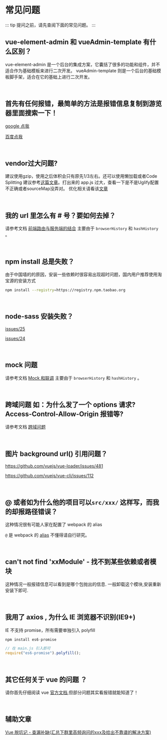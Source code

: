 # 常见问题
<script>
window.location='https://vuepress.vuejs.org/zh/guide/using-vue.html'
</script>

::: tip
提问之前，请先查阅下面的常见问题。
:::

## vue-element-admin 和 vueAdmin-template 有什么区别？

vue-element-admin 是一个后台的集成方案，它囊括了很多的功能和组件，并不适合作为基础模板来进行二次开发。
vueAdmin-template 则是一个后台的基础模板脚手架，适合在它的基础上进行二次开发。

<br/>

## 首先有任何报错，最简单的方法是报错信息复制到游览器里面搜索一下！
[google 点我](http://lmgtfy.com/?q=%E6%90%9C%E4%B8%80%E6%90%9C)

[百度点我](http://www.baidu-x.com/?q=%E6%90%9C%E4%B8%80%E6%90%9C)

<br/>

## vendor过大问题?
建议使用gzip，使用之后体积会只有原先1/3左右。还可以使用懒加载或者Code Splitting 建议参考[这篇文章](https://zhuanlan.zhihu.com/p/26710831)。打出来的 app.js 过大，查看一下是不是Uglify配置不正确或者sourceMap没弄对。
优化相关请看该[文章](https://zhuanlan.zhihu.com/p/27710902)

<br/>

## 我的 url 里怎么有 # 号？要如何去掉？
请参考文档 [前端路由与服务端的结合](deploy.md?id=前端路由与服务端的结合) 主要由于 `browserHistory` 和 `hashHistory` 。

<br/>

## npm install 总是失败？
由于中国墙的的原因，安装一些依赖时很容易出现超时问题，国内用户推荐使用淘宝源的安装方式
```bash
npm install --registry=https://registry.npm.taobao.org
```

<br/>

## node-sass 安装失败？
[issues/25](https://github.com/PanJiaChen/vue-element-admin/issues/25)

[issues/24](https://github.com/PanJiaChen/vue-element-admin/issues/24)

<br/>

## mock 问题
请参考文档 [Mock 和联调](mock-api) 主要由于 `browserHistory` 和 `hashHistory` 。

<br/>

## 跨域问题 如：为什么发了一个 options  请求? Access-Control-Allow-Origin 报错等?
请参考文档 [跨域问题](cors.md)

<br/>

## 图片 background url() 引用问题？
https://github.com/vuejs/vue-loader/issues/481

https://github.com/vuejs/vue-cli/issues/112

<br/>

##  @ 或者如为什么他的项目可以`src/xxx/` 这样写，而我的却报路径错误？
这种情况很有可能人家在配置了 webpack 的 alias

`@` 是 webpack 的 [alias](https://webpack.js.org/configuration/resolve/#resolve-alias) 不懂得请自行研究。

<br/>

## can't not find 'xxModule' - 找不到某些依赖或者模块
这种情况一般报错信息可以看到是哪个包抛出的信息.
一般卸载这个模块,安装重新安装下即可.

<br/>

## 我用了 axios , 为什么 IE 浏览器不识别(IE9+)
 IE 不支持 promise，所有需要单独引入 polyfill

 ```js
 npm install es6-promise

 // 在 main.js 引入即可
require("es6-promise").polyfill();
 ```

<br/>

 ## 其它任何关于 vue 的问题 ？
 请你首先仔细阅读 vue [官方文档](https://cn.vuejs.org/index.html),但部分问题其实看报错就能知道了！

<br/>

## 辅助文章
[Vue 脱坑记 - 查漏补缺(汇总下群里高频询问的xxx及给出不靠谱的解决方案)](https://juejin.im/post/59fa9257f265da43062a1b0e)
